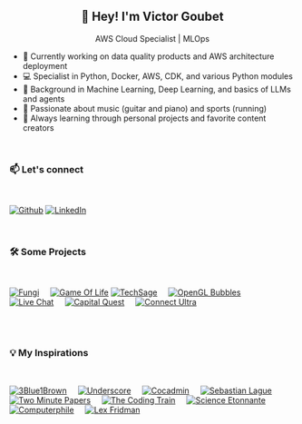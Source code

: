 <h2 align="center">👋 Hey! I'm Victor Goubet</h2>

<p align="center">
    AWS Cloud Specialist | MLOps
</p>

- 🚀 Currently working on data quality products and AWS architecture deployment
- 💻 Specialist in Python, Docker, AWS, CDK, and various Python modules
- 🤖 Background in Machine Learning, Deep Learning, and basics of LLMs and agents
- 🎵 Passionate about music (guitar and piano) and sports (running)
- 🌱 Always learning through personal projects and favorite content creators

<br>

 ### 📫 Let's connect
<br>

<p>
	<a href="https://github.com/VictorGoubet" target="_blank"><img alt="Github" src="https://img.shields.io/badge/GitHub-%2312100E.svg?&style=for-the-badge&logo=Github&logoColor=white" /></a> 
	<a href="https://www.linkedin.com/in/victorgoubet/?locale=en_US" target="_blank"><img alt="LinkedIn" src="https://img.shields.io/badge/linkedin-%230077B5.svg?&style=for-the-badge&logo=linkedin&logoColor=white" /></a>
</p>

<br>


### 🛠️ Some Projects

<br>

[![Fungi](https://images.weserv.nl/?url=https://github.com/VictorGoubet/fungi/blob/main/assets/logo.png?raw=true&h=50&fit=cover&mask=circle&maxage=7d)](https://github.com/VictorGoubet/fungi) &nbsp;&nbsp;&nbsp;
[![Game Of Life](https://images.weserv.nl/?url=https://camo.githubusercontent.com/2e8169cf8e9e5f57642bbbd455eef3a503ed197885d30f48b626ba1a48dfb9a3/68747470733a2f2f656e637279707465642d74626e302e677374617469632e636f6d2f696d616765733f713d74626e3a414e64394763527134667a6e4346742d30534832354d3956426e623944465f525852473479396158305f4a357463583464347846734751766d454542725677317a45504e7735417879566726757371703d434155?raw=true&h=50&fit=cover&mask=circle&maxage=7d)](https://github.com/VictorGoubet/GameOfLife)
[![TechSage](https://images.weserv.nl/?url=https://github.com/VictorGoubet/techsage/raw/main/assets/logo.png&h=50&fit=cover&mask=circle&maxage=7d)](https://github.com/VictorGoubet/techsage) &nbsp;&nbsp;&nbsp;
[![OpenGL Bubbles](https://images.weserv.nl/?url=https://github.com/VictorGoubet/Bubble/blob/main/static/log.png?raw=true&h=50&fit=cover&mask=circle&maxage=7d)](https://github.com/VictorGoubet/Bubble) &nbsp;&nbsp;&nbsp;
[![Live Chat](https://images.weserv.nl/?url=https://livechat.design/images/livechat/DIGITAL%20%28RGB%29/PNG/Stacked_RGB_White.png&h=50&fit=cover&maxage=7d&background=black)](https://github.com/VictorGoubet/LiveChat) &nbsp;&nbsp;&nbsp;
[![Capital Quest](https://images.weserv.nl/?url=https://github.com/VictorGoubet/capitalquest/blob/main/assets/logo.png?raw=true&h=50&fit=cover&mask=circle&maxage=7d)](https://github.com/VictorGoubet/capitalquest) &nbsp;&nbsp;&nbsp;
[![Connect Ultra](https://images.weserv.nl/?url=https://camo.githubusercontent.com/03e2f1d5307dbd88a037d69bae326fb8f14dedd6dbe8c8be5640bbb28e03a63a/68747470733a2f2f75706c6f61642e77696b696d656469612e6f72672f77696b6970656469612f636f6d6d6f6e732f7468756d622f642f64632f5075697373616e6365345f30312e7376672f38303070782d5075697373616e6365345f30312e7376672e706e67&h=50&fit=cover&maxage=7d)](https://github.com/VictorGoubet/ConnectUltra) &nbsp;&nbsp;&nbsp;

<br>
<br>


### 💡 My Inspirations

<br>

[![3Blue1Brown](https://images.weserv.nl/?url=https://yt3.googleusercontent.com/ytc/AIdro_nFzZFPLxPZRHcE3SSwzdrbuWqfoWYwLAu0_2iO6blQYAU=s160-c-k-c0x00ffffff-no-rj&h=50&fit=cover&mask=circle&maxage=7d)](https://www.youtube.com/@3blue1brown) &nbsp;&nbsp;&nbsp;
[![Underscore](https://images.weserv.nl/?url=https://yt3.googleusercontent.com/c9wuY-xQqBByos_Rvr8RkN68Pxv1kouzbHU_Yn73JDwaNdH0-vAY_eU9Kauuk9IQxIATDoII7w=s160-c-k-c0x00ffffff-no-rj&h=50&fit=cover&mask=circle&maxage=7d)](https://www.youtube.com/@Underscore_) &nbsp;&nbsp;&nbsp;
[![Cocadmin](https://images.weserv.nl/?url=https://yt3.googleusercontent.com/8LhEPqp9FbMJtJNQXSUhJjGcb3LDV5yxh5bRuNncWljgAR_5mHb8nAzRPWsjvf_sz71_bwYk=s160-c-k-c0x00ffffff-no-rj&h=50&fit=cover&mask=circle&maxage=7d)](https://www.youtube.com/@Cocadmin) &nbsp;&nbsp;&nbsp;
[![Sebastian Lague](https://images.weserv.nl/?url=https://yt3.googleusercontent.com/ytc/AIdro_knyJw3jL_6AGomJmGe3VvfIYxWzZC9Y8z90Liru4G0UHM=s160-c-k-c0x00ffffff-no-rj&h=50&fit=cover&mask=circle&maxage=7d)](https://www.youtube.com/@SebastianLague) &nbsp;&nbsp;&nbsp;
[![Two Minute Papers](https://images.weserv.nl/?url=https://yt3.googleusercontent.com/ytc/AIdro_ljAkSpv16cJNUsE_rI1X-Kz9s78w1WNojUga-aZ1uVzEQ=s160-c-k-c0x00ffffff-no-rj&h=50&fit=cover&mask=circle&maxage=7d)](https://www.youtube.com/@TwoMinutePapers) &nbsp;&nbsp;&nbsp;
[![The Coding Train](https://images.weserv.nl/?url=https://yt3.googleusercontent.com/99wepc_FTSN0n_GbR-FlFANyxed7TsbE8WxKIDWftdxssZlYo1-gW1CRD7cPgOzThMM8m4W8=s160-c-k-c0x00ffffff-no-rj&h=50&fit=cover&mask=circle&maxage=7d)](https://www.youtube.com/@TheCodingTrain) &nbsp;&nbsp;&nbsp;
[![Science Etonnante](https://images.weserv.nl/?url=https://yt3.googleusercontent.com/ytc/AIdro_kzU96H3Lq6fihVVFNWXUEFaidERMvSqyMwn0f455Gi4w=s160-c-k-c0x00ffffff-no-rj&h=50&fit=cover&mask=circle&maxage=7d)](https://www.youtube.com/@ScienceEtonnante) &nbsp;&nbsp;&nbsp;
[![Computerphile](https://images.weserv.nl/?url=https://yt3.googleusercontent.com/tZI1Hqcjxhp39yZ8ZlWZgaDc1r5XxBE4f2wENq13R74tElv-Ra1cCTQ2CAcjRxk4db3Y2vBYIQ=s160-c-k-c0x00ffffff-no-rj&h=50&fit=cover&mask=circle&maxage=7d)](https://www.youtube.com/@Computerphile) &nbsp;&nbsp;&nbsp;
[![Lex Fridman](https://images.weserv.nl/?url=https://yt3.googleusercontent.com/ytc/AIdro_kSzDQxM_5VTZP_kapf1jJfzlHHJeECbFM9cx_dQ8guTAl-=s160-c-k-c0x00ffffff-no-rj&h=50&fit=cover&mask=circle&maxage=7d)](https://www.youtube.com/@lexfridman)